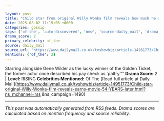 ```yaml
---

layout: post
title: "Child star from original Willy Wonka film reveals how much he still earns from movie 54 YEARS later""
date: 2025-08-02 11:15:03 +0000
categories: gossip
tags: ['of-the', 'auto-discovered', 'new', 'source-daily_mail', 'drama-rising']
drama_score: 2
primary_celebrity: of_the
source: daily_mail
source_url: "https://www.dailymail.co.uk/tvshowbiz/article-14951773/Child-star-original-Willy-Wonka-film-reveals-earns-movie-54-YEARS-later.html?ns_mchannel=rss&1490&campaign=1490""
mentions: {'of_the': 2}
---
```


Starring alongside Gene Wilder as the lucky winner of the Golden Ticket, the former actor once described his pay check as 'paltry."" **Drama Score:** 2 | **Level:** RISING **Celebrities Mentioned:** Of The [Read full article at Daily Mail](https://www.dailymail.co.uk/tvshowbiz/article-14951773/Child-star-original-Willy-Wonka-film-reveals-earns-movie-54-YEARS-later.html?ns_mchannel=rss &ns_campaign=1490)

---

*This post was automatically generated from RSS feeds. Drama scores are calculated based on mention frequency and source reliability.*